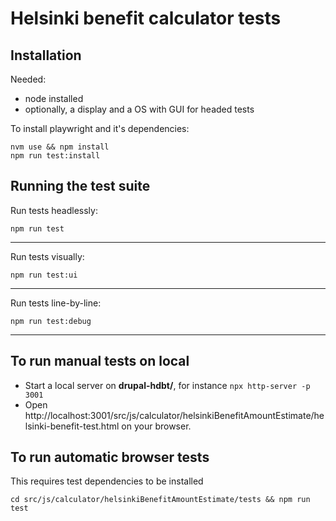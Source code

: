 # Helsinki benefit calculator tests

## Installation

Needed:

* node installed
* optionally, a display and a OS with GUI for headed tests

To install playwright and it's dependencies:

```
nvm use && npm install
npm run test:install
```

## Running the test suite

Run tests headlessly:

```
npm run test
```

---

Run tests visually:

```
npm run test:ui
```

---

Run tests line-by-line:

```
npm run test:debug
```

---

## To run manual tests on local

* Start a local server on **drupal-hdbt/**, for instance `npx http-server -p 3001`
* Open http://localhost:3001/src/js/calculator/helsinkiBenefitAmountEstimate/helsinki-benefit-test.html on your browser.

## To run automatic browser tests
This requires test dependencies to be installed

`cd src/js/calculator/helsinkiBenefitAmountEstimate/tests && npm run test`
